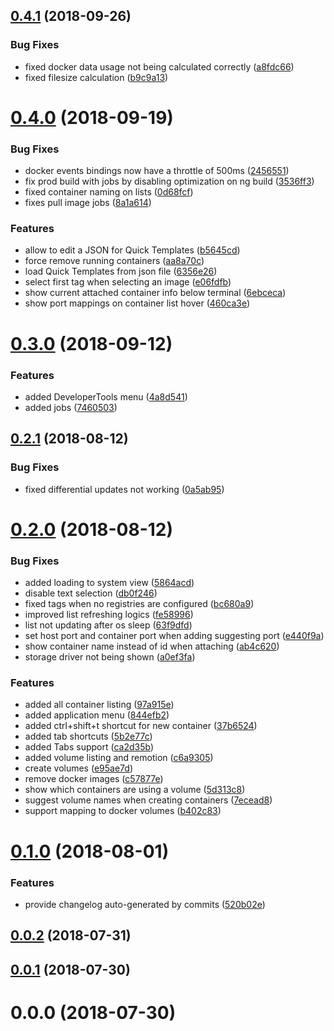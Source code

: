 <a name="0.4.1"></a>
## [0.4.1](https://github.com/leonardochaia/timoneer/compare/v0.4.0...v0.4.1) (2018-09-26)


### Bug Fixes

* fixed docker data usage not being calculated correctly ([a8fdc66](https://github.com/leonardochaia/timoneer/commit/a8fdc66))
* fixed filesize calculation ([b9c9a13](https://github.com/leonardochaia/timoneer/commit/b9c9a13))



<a name="0.4.0"></a>
# [0.4.0](https://github.com/leonardochaia/timoneer/compare/v0.3.0...v0.4.0) (2018-09-19)


### Bug Fixes

* docker events bindings now have a throttle of 500ms ([2456551](https://github.com/leonardochaia/timoneer/commit/2456551))
* fix prod build with jobs by disabling optimization on ng build ([3536ff3](https://github.com/leonardochaia/timoneer/commit/3536ff3))
* fixed container naming on lists ([0d68fcf](https://github.com/leonardochaia/timoneer/commit/0d68fcf))
* fixes pull image jobs ([8a1a614](https://github.com/leonardochaia/timoneer/commit/8a1a614))


### Features

* allow to edit a JSON for Quick Templates ([b5645cd](https://github.com/leonardochaia/timoneer/commit/b5645cd))
* force remove running containers ([aa8a70c](https://github.com/leonardochaia/timoneer/commit/aa8a70c))
* load Quick Templates from json file ([6356e26](https://github.com/leonardochaia/timoneer/commit/6356e26))
* select first tag when selecting an image ([e06fdfb](https://github.com/leonardochaia/timoneer/commit/e06fdfb))
* show current attached container info below terminal ([6ebceca](https://github.com/leonardochaia/timoneer/commit/6ebceca))
* show port mappings on container list hover ([460ca3e](https://github.com/leonardochaia/timoneer/commit/460ca3e))



<a name="0.3.0"></a>
# [0.3.0](https://github.com/leonardochaia/timoneer/compare/v0.2.1...v0.3.0) (2018-09-12)


### Features

* added DeveloperTools menu ([4a8d541](https://github.com/leonardochaia/timoneer/commit/4a8d541))
* added jobs ([7460503](https://github.com/leonardochaia/timoneer/commit/7460503))



<a name="0.2.1"></a>
## [0.2.1](https://github.com/leonardochaia/timoneer/compare/v0.2.0...v0.2.1) (2018-08-12)


### Bug Fixes

* fixed differential updates not working ([0a5ab95](https://github.com/leonardochaia/timoneer/commit/0a5ab95))



<a name="0.2.0"></a>
# [0.2.0](https://github.com/leonardochaia/timoneer/compare/v0.1.0...v0.2.0) (2018-08-12)


### Bug Fixes

* added loading to system view ([5864acd](https://github.com/leonardochaia/timoneer/commit/5864acd))
* disable text selection ([db0f246](https://github.com/leonardochaia/timoneer/commit/db0f246))
* fixed tags when no registries are configured ([bc680a9](https://github.com/leonardochaia/timoneer/commit/bc680a9))
* improved list refreshing logics ([fe58996](https://github.com/leonardochaia/timoneer/commit/fe58996))
* list not updating after os sleep ([63f9dfd](https://github.com/leonardochaia/timoneer/commit/63f9dfd))
* set host port and container port when adding suggesting port ([e440f9a](https://github.com/leonardochaia/timoneer/commit/e440f9a))
* show container name instead of id when attaching ([ab4c620](https://github.com/leonardochaia/timoneer/commit/ab4c620))
* storage driver not being shown ([a0ef3fa](https://github.com/leonardochaia/timoneer/commit/a0ef3fa))


### Features

* added all container listing ([97a915e](https://github.com/leonardochaia/timoneer/commit/97a915e))
* added application menu ([844efb2](https://github.com/leonardochaia/timoneer/commit/844efb2))
* added ctrl+shift+t shortcut for new container ([37b6524](https://github.com/leonardochaia/timoneer/commit/37b6524))
* added tab shortcuts ([5b2e77c](https://github.com/leonardochaia/timoneer/commit/5b2e77c))
* added Tabs support ([ca2d35b](https://github.com/leonardochaia/timoneer/commit/ca2d35b))
* added volume listing and remotion ([c6a9305](https://github.com/leonardochaia/timoneer/commit/c6a9305))
* create volumes ([e95ae7d](https://github.com/leonardochaia/timoneer/commit/e95ae7d))
* remove docker images ([c57877e](https://github.com/leonardochaia/timoneer/commit/c57877e))
* show which containers are using a volume ([5d313c8](https://github.com/leonardochaia/timoneer/commit/5d313c8))
* suggest volume names when creating containers ([7ecead8](https://github.com/leonardochaia/timoneer/commit/7ecead8))
* support mapping to docker volumes ([b402c83](https://github.com/leonardochaia/timoneer/commit/b402c83))



<a name="0.1.0"></a>
# [0.1.0](https://github.com/leonardochaia/timoneer/compare/v0.0.2...v0.1.0) (2018-08-01)


### Features

* provide changelog auto-generated by commits ([520b02e](https://github.com/leonardochaia/timoneer/commit/520b02e))



<a name="0.0.2"></a>
## [0.0.2](https://github.com/leonardochaia/timoneer/compare/v0.0.1...v0.0.2) (2018-07-31)



<a name="0.0.1"></a>
## [0.0.1](https://github.com/leonardochaia/timoneer/compare/v0.0.0...v0.0.1) (2018-07-30)



<a name="0.0.0"></a>
# 0.0.0 (2018-07-30)



